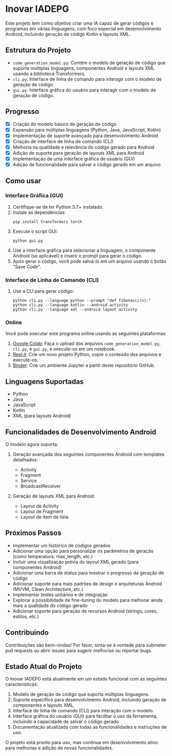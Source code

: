 # Inovar IADEPG

Este projeto tem como objetivo criar uma IA capaz de gerar códigos e programas em várias linguagens, com foco especial em desenvolvimento Android, incluindo geração de código Kotlin e layouts XML.

## Estrutura do Projeto

- `code_generation_model.py`: Contém o modelo de geração de código que suporta múltiplas linguagens, componentes Android e layouts XML usando a biblioteca Transformers.
- `cli.py`: Interface de linha de comando para interagir com o modelo de geração de código.
- `gui.py`: Interface gráfica do usuário para interagir com o modelo de geração de código.

## Progresso

- [x] Criação do modelo básico de geração de código
- [x] Expansão para múltiplas linguagens (Python, Java, JavaScript, Kotlin)
- [x] Implementação de suporte avançado para desenvolvimento Android
- [x] Criação de interface de linha de comando (CLI)
- [x] Melhoria na qualidade e relevância do código gerado para Android
- [x] Adição de suporte para geração de layouts XML para Android
- [x] Implementação de uma interface gráfica de usuário (GUI)
- [x] Adição de funcionalidade para salvar o código gerado em um arquivo

## Como usar

### Interface Gráfica (GUI)

1. Certifique-se de ter Python 3.7+ instalado.
2. Instale as dependências:
   ```
   pip install transformers torch
   ```
3. Execute o script GUI:
   ```
   python gui.py
   ```
4. Use a interface gráfica para selecionar a linguagem, o componente Android (se aplicável) e inserir o prompt para gerar o código.
5. Após gerar o código, você pode salvá-lo em um arquivo usando o botão "Save Code".

### Interface de Linha de Comando (CLI)

1. Use a CLI para gerar código:
   ```
   python cli.py --language python --prompt "def fibonacci(n):"
   python cli.py --language kotlin --android activity
   python cli.py --language xml --android-layout activity
   ```

### Online

Você pode executar este programa online usando as seguintes plataformas:

1. [Google Colab](https://colab.research.google.com/): Faça o upload dos arquivos `code_generation_model.py`, `cli.py`, e `gui.py`, e execute-os em um notebook.
2. [Repl.it](https://replit.com/): Crie um novo projeto Python, copie o conteúdo dos arquivos e execute-os.
3. [Binder](https://mybinder.org/): Crie um ambiente Jupyter a partir deste repositório GitHub.

## Linguagens Suportadas

- Python
- Java
- JavaScript
- Kotlin
- XML (para layouts Android)

## Funcionalidades de Desenvolvimento Android

O modelo agora suporta:

1. Geração avançada dos seguintes componentes Android com templates detalhados:
   - Activity
   - Fragment
   - Service
   - BroadcastReceiver

2. Geração de layouts XML para Android:
   - Layout de Activity
   - Layout de Fragment
   - Layout de item de lista

## Próximos Passos

- Implementar um histórico de códigos gerados
- Adicionar uma opção para personalizar os parâmetros de geração (como temperatura, max_length, etc.)
- Incluir uma visualização prévia do layout XML gerado (para componentes Android)
- Adicionar uma barra de status para mostrar o progresso da geração de código
- Adicionar suporte para mais padrões de design e arquiteturas Android (MVVM, Clean Architecture, etc.)
- Implementar testes unitários e de integração
- Explorar a possibilidade de fine-tuning do modelo para melhorar ainda mais a qualidade do código gerado
- Adicionar suporte para geração de recursos Android (strings, cores, estilos, etc.)

## Contribuindo

Contribuições são bem-vindas! Por favor, sinta-se à vontade para submeter pull requests ou abrir issues para sugerir melhorias ou reportar bugs.

## Estado Atual do Projeto

O Inovar IADEPG está atualmente em um estado funcional com as seguintes características:

1. Modelo de geração de código que suporta múltiplas linguagens.
2. Suporte específico para desenvolvimento Android, incluindo geração de componentes e layouts XML.
3. Interface de linha de comando (CLI) para interação com o modelo.
4. Interface gráfica do usuário (GUI) para facilitar o uso da ferramenta, incluindo a capacidade de salvar o código gerado.
5. Documentação atualizada com todas as funcionalidades e instruções de uso.

O projeto está pronto para uso, mas continua em desenvolvimento ativo para melhorias e adição de novas funcionalidades.

